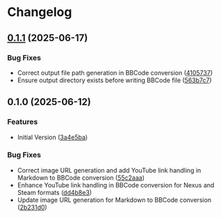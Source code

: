 # Changelog

## [0.1.1](https://github.com/chemodun/markdown-to-bbcode-simple/compare/v0.1.0...v0.1.1) (2025-06-17)


### Bug Fixes

* Correct output file path generation in BBCode conversion ([4105737](https://github.com/chemodun/markdown-to-bbcode-simple/commit/410573764bcee9a807b75439e1b34d6bbbc9976a))
* Ensure output directory exists before writing BBCode file ([563b7c7](https://github.com/chemodun/markdown-to-bbcode-simple/commit/563b7c7c4378fce260dbaacca7bef164485b4c15))

## 0.1.0 (2025-06-12)


### Features

* Initial Version ([3a4e5ba](https://github.com/chemodun/markdown-to-bbcode-simple/commit/3a4e5bae77fe456180bd1f78b518de649aeaad58))


### Bug Fixes

* Correct image URL generation and add YouTube link handling in Markdown to BBCode conversion ([55c2aaa](https://github.com/chemodun/markdown-to-bbcode-simple/commit/55c2aaace7912600601699d2a650f04e16113077))
* Enhance YouTube link handling in BBCode conversion for Nexus and Steam formats ([dd4b8e3](https://github.com/chemodun/markdown-to-bbcode-simple/commit/dd4b8e3d56127de8df21c01df342388eaded4333))
* Update image URL generation for Markdown to BBCode conversion ([2b231d0](https://github.com/chemodun/markdown-to-bbcode-simple/commit/2b231d013bb5526548485a38a81791636132c602))
